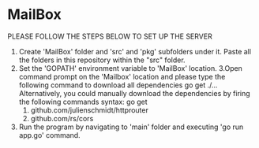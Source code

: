 # MailBox

PLEASE FOLLOW THE STEPS BELOW TO SET UP THE SERVER

1. Create 'MailBox' folder and 'src' and 'pkg' subfolders under it. Paste all the folders in this repository within the "src" folder.
2. Set the 'GOPATH' environment variable to 'MailBox' location.
3.Open command prompt on the 'Mailbox' location and please type the following command to download all dependencies go get ./...
Alternatively, you could manually download the dependencies by firing the following commands
syntax: go get 
    1. github.com/julienschmidt/httprouter
    2. github.com/rs/cors
3. Run the program by navigating to 'main' folder and executing 'go run app.go' command.
